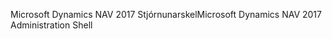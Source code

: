 <span data-ttu-id="3ef54-101">Microsoft Dynamics NAV 2017 Stjórnunarskel</span><span class="sxs-lookup"><span data-stu-id="3ef54-101">Microsoft Dynamics NAV 2017 Administration Shell</span></span>